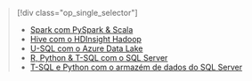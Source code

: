 > [!div class="op_single_selector"]
> * [Spark com PySpark & Scala](../articles/machine-learning/team-data-science-process/walkthroughs-spark.md)
> * [Hive com o HDInsight Hadoop](../articles/machine-learning/team-data-science-process/walkthroughs-hdinsight-hadoop.md)
> * [U-SQL com o Azure Data Lake](../articles/machine-learning/team-data-science-process/walkthroughs-azure-data-lake.md)
> * [R, Python & T-SQL com o SQL Server](../articles/machine-learning/team-data-science-process/walkthroughs-sql-server.md)
> * [T-SQL e Python com o armazém de dados do SQL Server](../articles/machine-learning/team-data-science-process/walkthroughs-sql-data-warehouse.md)
> 
> 

